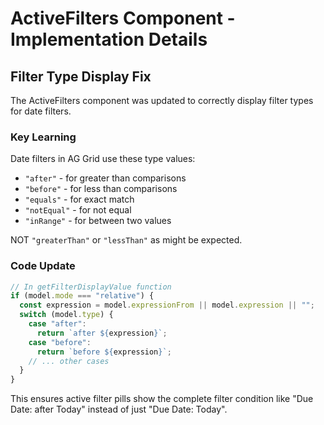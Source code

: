 # ActiveFilters Component - Implementation Details

## Filter Type Display Fix

The ActiveFilters component was updated to correctly display filter types for date filters.

### Key Learning

Date filters in AG Grid use these type values:

- `"after"` - for greater than comparisons
- `"before"` - for less than comparisons
- `"equals"` - for exact match
- `"notEqual"` - for not equal
- `"inRange"` - for between two values

NOT `"greaterThan"` or `"lessThan"` as might be expected.

### Code Update

```typescript
// In getFilterDisplayValue function
if (model.mode === "relative") {
  const expression = model.expressionFrom || model.expression || "";
  switch (model.type) {
    case "after":
      return `after ${expression}`;
    case "before":
      return `before ${expression}`;
    // ... other cases
  }
}
```

This ensures active filter pills show the complete filter condition like "Due Date: after Today" instead of just "Due Date: Today".
